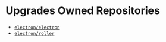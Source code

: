 # Upgrades Owned Repositories

- [`electron/electron`](https://github.com/electron/electron)
- [`electron/roller`](https://github.com/electron/roller)
